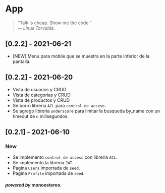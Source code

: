 # App

>“Talk is cheap. Show me the code.”\
> -- <cite>Linus Torvalds.</cite>

## [0.2.2] - 2021-06-21
- [NEW] Menu para mobile que se muestra en la parte inferior de la pantalla.


## [0.2.2] - 2021-06-20
- Vista de usuarios y CRUD
- Vista de categorias y CRUD
- Vista de productos y CRUD
- Se borro libreria `ACL` para `control de acceso`.
- Se agrego libreria `underscore` para limitar la busqueda by_name con un timeout de `n` milisegundos.

## [0.2.1] - 2021-06-10
### New
- Se implemento `control de acceso` con libreria `ACL`.
- Se implemento la libreria `JWT`.
- Pagina `Users` importada de `seed`.
- Pagina `Profile` importada de `seed`.

#### _powered by_ monoestereo.